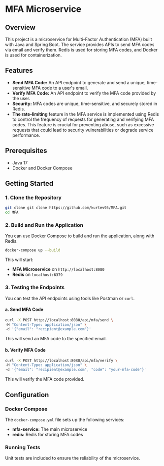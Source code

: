 # MFA Microservice

## Overview

This project is a microservice for Multi-Factor Authentication (MFA) built with Java and Spring Boot. The service provides APIs to send MFA codes via email and verify them. Redis is used for storing MFA codes, and Docker is used for containerization.

## Features

- **Send MFA Code:** An API endpoint to generate and send a unique, time-sensitive MFA code to a user's email.
- **Verify MFA Code:** An API endpoint to verify the MFA code provided by the user.
- **Security:** MFA codes are unique, time-sensitive, and securely stored in Redis.
- **The rate-limiting**  feature in the MFA service is implemented using Redis to control the frequency of requests for generating and verifying MFA codes. This feature is crucial for preventing abuse, such as excessive requests that could lead to security vulnerabilities or degrade service performance.

## Prerequisites

- Java 17
- Docker and Docker Compose

## Getting Started

### 1. Clone the Repository

```bash
git clone git clone https://github.com/kurtev95/MFA.git
cd MFA
```

### 2. Build and Run the Application

You can use Docker Compose to build and run the application, along with Redis.

```bash
docker-compose up --build
```

This will start:

- **MFA Microservice** on `http://localhost:8080`
- **Redis** on `localhost:6379`

### 3. Testing the Endpoints

You can test the API endpoints using tools like Postman or `curl`.

#### a. Send MFA Code

```bash
curl -X POST http://localhost:8080/api/mfa/send \
-H "Content-Type: application/json" \
-d '{"email": "recipient@example.com"}'
```

This will send an MFA code to the specified email.

#### b. Verify MFA Code

```bash
curl -X POST http://localhost:8080/api/mfa/verify \
-H "Content-Type: application/json" \
-d '{"email": "recipient@example.com", "code": "your-mfa-code"}'
```

This will verify the MFA code provided.

## Configuration

### Docker Compose

The `docker-compose.yml` file sets up the following services:

- **mfa-service:** The main microservice
- **redis:** Redis for storing MFA codes

### Running Tests

Unit tests are included to ensure the reliability of the microservice.
